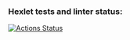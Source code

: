 ### Hexlet tests and linter status:
[![Actions Status](https://github.com/Boris2188/python-project-50/actions/workflows/hexlet-check.yml/badge.svg)](https://github.com/Boris2188/python-project-50/actions)